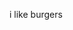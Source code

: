 i like burgers

<!---
Perendix/Perendix is a ✨ special ✨ repository because its `README.md` (this file) appears on your GitHub profile.
You can click the Preview link to take a look at your changes.
--->
